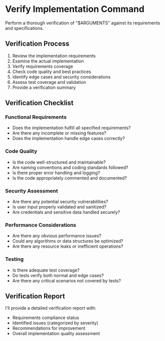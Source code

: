 # Verify Implementation Command

Perform a thorough verification of "$ARGUMENTS" against its requirements and specifications.

## Verification Process
1. Review the implementation requirements
2. Examine the actual implementation
3. Verify requirements coverage
4. Check code quality and best practices
5. Identify edge cases and security considerations
6. Assess test coverage and validation
7. Provide a verification summary

## Verification Checklist

### Functional Requirements
- Does the implementation fulfill all specified requirements?
- Are there any incomplete or missing features?
- Does the implementation handle edge cases correctly?

### Code Quality
- Is the code well-structured and maintainable?
- Are naming conventions and coding standards followed?
- Is there proper error handling and logging?
- Is the code appropriately commented and documented?

### Security Assessment
- Are there any potential security vulnerabilities?
- Is user input properly validated and sanitized?
- Are credentials and sensitive data handled securely?

### Performance Considerations
- Are there any obvious performance issues?
- Could any algorithms or data structures be optimized?
- Are there any resource leaks or inefficient operations?

### Testing
- Is there adequate test coverage?
- Do tests verify both normal and edge cases?
- Are there any critical scenarios not covered by tests?

## Verification Report
I'll provide a detailed verification report with:
- Requirements compliance status
- Identified issues (categorized by severity)
- Recommendations for improvement
- Overall implementation quality assessment